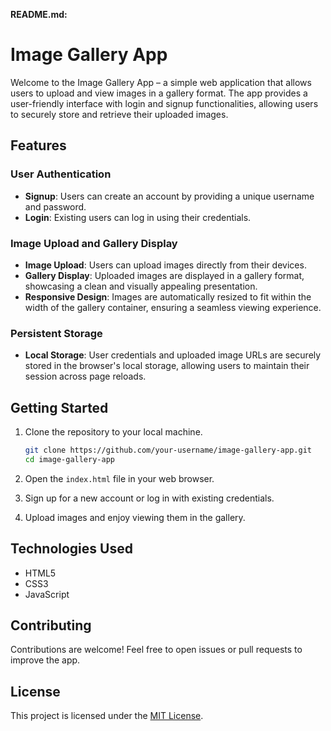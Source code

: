 **README.md:**

# Image Gallery App

Welcome to the Image Gallery App – a simple web application that allows users to upload and view images in a gallery format. The app provides a user-friendly interface with login and signup functionalities, allowing users to securely store and retrieve their uploaded images.

## Features

### User Authentication

-   **Signup**: Users can create an account by providing a unique username and password.
-   **Login**: Existing users can log in using their credentials.

### Image Upload and Gallery Display

-   **Image Upload**: Users can upload images directly from their devices.
-   **Gallery Display**: Uploaded images are displayed in a gallery format, showcasing a clean and visually appealing presentation.
-   **Responsive Design**: Images are automatically resized to fit within the width of the gallery container, ensuring a seamless viewing experience.

### Persistent Storage

-   **Local Storage**: User credentials and uploaded image URLs are securely stored in the browser's local storage, allowing users to maintain their session across page reloads.

## Getting Started

1. Clone the repository to your local machine.

    ```bash
    git clone https://github.com/your-username/image-gallery-app.git
    cd image-gallery-app
    ```

2. Open the `index.html` file in your web browser.

3. Sign up for a new account or log in with existing credentials.

4. Upload images and enjoy viewing them in the gallery.

## Technologies Used

-   HTML5
-   CSS3
-   JavaScript

## Contributing

Contributions are welcome! Feel free to open issues or pull requests to improve the app.

## License

This project is licensed under the [MIT License](LICENSE).
